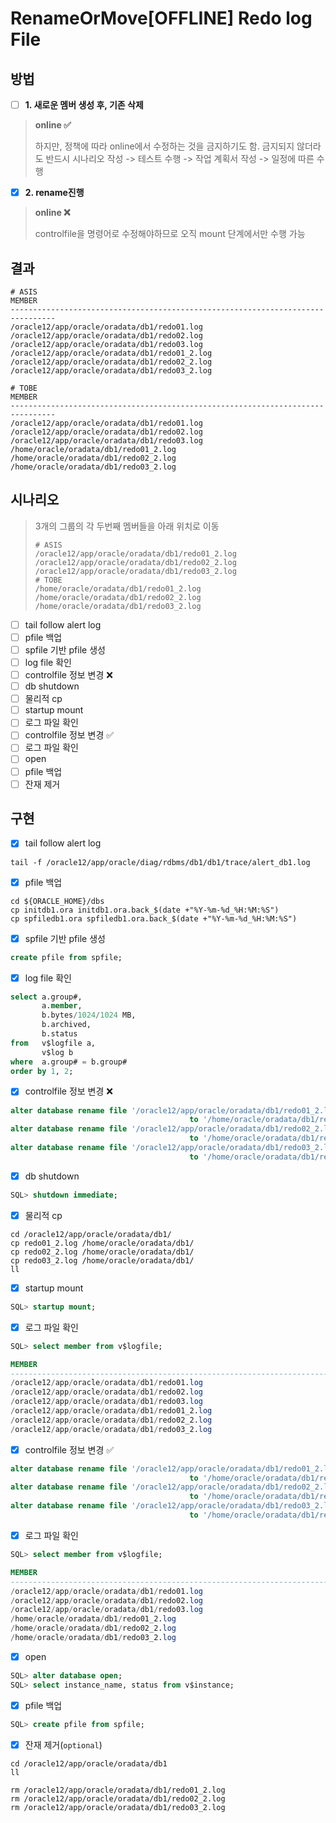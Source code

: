 # RenameOrMove[OFFLINE] Redo log File

## 방법

- [ ] **1. 새로운 멤버 생성 후, 기존 삭제**

> **online ✅**
>
> 하지만, 정책에 따라 online에서 수정하는 것을 금지하기도 함.
> 금지되지 않더라도 반드시 시나리오 작성 -> 테스트 수행 -> 작업 계획서 작성 -> 일정에 따른 수행

- [x] **2. rename진행**

> **online ❌**
>
> controlfile을 명령어로 수정해야하므로 오직 mount 단계에서만 수행 가능

## 결과

```shell
# ASIS
MEMBER
--------------------------------------------------------------------------------
/oracle12/app/oracle/oradata/db1/redo01.log
/oracle12/app/oracle/oradata/db1/redo02.log
/oracle12/app/oracle/oradata/db1/redo03.log
/oracle12/app/oracle/oradata/db1/redo01_2.log
/oracle12/app/oracle/oradata/db1/redo02_2.log
/oracle12/app/oracle/oradata/db1/redo03_2.log

# TOBE
MEMBER
--------------------------------------------------------------------------------
/oracle12/app/oracle/oradata/db1/redo01.log
/oracle12/app/oracle/oradata/db1/redo02.log
/oracle12/app/oracle/oradata/db1/redo03.log
/home/oracle/oradata/db1/redo01_2.log
/home/oracle/oradata/db1/redo02_2.log
/home/oracle/oradata/db1/redo03_2.log
```

## 시나리오

> 3개의 그룹의 각 두번째 멤버들을 아래 위치로 이동
>
> ```shell
> # ASIS
> /oracle12/app/oracle/oradata/db1/redo01_2.log
> /oracle12/app/oracle/oradata/db1/redo02_2.log
> /oracle12/app/oracle/oradata/db1/redo03_2.log
> # TOBE
> /home/oracle/oradata/db1/redo01_2.log
> /home/oracle/oradata/db1/redo02_2.log
> /home/oracle/oradata/db1/redo03_2.log
> ```

- [ ] tail follow alert log 
- [ ] pfile 백업
- [ ] spfile 기반 pfile 생성
- [ ] log file 확인
- [ ] controlfile 정보 변경 ❌
- [ ] db shutdown
- [ ] 물리적 cp
- [ ] startup mount
- [ ] 로그 파일 확인 
- [ ] controlfile 정보 변경  ✅
- [ ] 로그 파일 확인 
- [ ] open
- [ ] pfile 백업
- [ ] 잔재 제거

## 구현

- [x] tail follow alert log

```shell
tail -f /oracle12/app/oracle/diag/rdbms/db1/db1/trace/alert_db1.log
```

- [x] pfile 백업

```shell
cd ${ORACLE_HOME}/dbs
cp initdb1.ora initdb1.ora.back_$(date +"%Y-%m-%d_%H:%M:%S")
cp spfiledb1.ora spfiledb1.ora.back_$(date +"%Y-%m-%d_%H:%M:%S")
```

- [x] spfile 기반 pfile 생성

```sql
create pfile from spfile;
```

- [x] log file 확인

```sql
select a.group#,
       a.member,
       b.bytes/1024/1024 MB,
       b.archived,
       b.status
from   v$logfile a,
       v$log b
where  a.group# = b.group#
order by 1, 2;
```

- [x] controlfile 정보 변경 ❌

```sql
alter database rename file '/oracle12/app/oracle/oradata/db1/redo01_2.log'
								        to '/home/oracle/oradata/db1/redo01_2.log';
alter database rename file '/oracle12/app/oracle/oradata/db1/redo02_2.log'
								        to '/home/oracle/oradata/db1/redo02_2.log';
alter database rename file '/oracle12/app/oracle/oradata/db1/redo03_2.log'
								        to '/home/oracle/oradata/db1/redo03_2.log';
```

- [x] db shutdown

```sql
SQL> shutdown immediate;
```

- [x] 물리적 cp

```shell
cd /oracle12/app/oracle/oradata/db1/
cp redo01_2.log /home/oracle/oradata/db1/
cp redo02_2.log /home/oracle/oradata/db1/
cp redo03_2.log /home/oracle/oradata/db1/
ll
```

- [x] startup mount

```sql
SQL> startup mount;
```

- [x] 로그 파일 확인 

```sql
SQL> select member from v$logfile;

MEMBER
--------------------------------------------------------------------------------
/oracle12/app/oracle/oradata/db1/redo01.log
/oracle12/app/oracle/oradata/db1/redo02.log
/oracle12/app/oracle/oradata/db1/redo03.log
/oracle12/app/oracle/oradata/db1/redo01_2.log
/oracle12/app/oracle/oradata/db1/redo02_2.log
/oracle12/app/oracle/oradata/db1/redo03_2.log
```

- [x] controlfile 정보 변경  ✅

```sql
alter database rename file '/oracle12/app/oracle/oradata/db1/redo01_2.log'
								        to '/home/oracle/oradata/db1/redo01_2.log';
alter database rename file '/oracle12/app/oracle/oradata/db1/redo02_2.log'
								        to '/home/oracle/oradata/db1/redo02_2.log';
alter database rename file '/oracle12/app/oracle/oradata/db1/redo03_2.log'
								        to '/home/oracle/oradata/db1/redo03_2.log';
```

- [x] 로그 파일 확인

```sql
SQL> select member from v$logfile;

MEMBER
--------------------------------------------------------------------------------
/oracle12/app/oracle/oradata/db1/redo01.log
/oracle12/app/oracle/oradata/db1/redo02.log
/oracle12/app/oracle/oradata/db1/redo03.log
/home/oracle/oradata/db1/redo01_2.log
/home/oracle/oradata/db1/redo02_2.log
/home/oracle/oradata/db1/redo03_2.log
```

- [x] open

```sql
SQL> alter database open;
SQL> select instance_name, status from v$instance;
```

- [x] pfile 백업

```sql
SQL> create pfile from spfile;
```

- [x] 잔재 제거(`optional`)

```shell
cd /oracle12/app/oracle/oradata/db1
ll

rm /oracle12/app/oracle/oradata/db1/redo01_2.log
rm /oracle12/app/oracle/oradata/db1/redo02_2.log
rm /oracle12/app/oracle/oradata/db1/redo03_2.log
```
